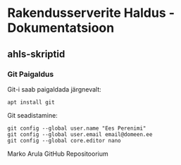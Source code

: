 # Rakendusserverite Haldus - Dokumentatsioon

## ahls-skriptid

### Git Paigaldus
Git-i saab paigaldada järgnevalt:
```
apt install git
```
Git seadistamine:
```
git config --global user.name "Ees Perenimi"
git config --global user.email email@domeen.ee
git config --global core.editor nano
```






Marko Arula GitHub Repositoorium
